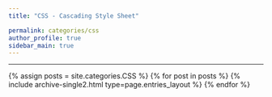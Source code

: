 ```yaml
---
title: "CSS - Cascading Style Sheet"

permalink: categories/css
author_profile: true
sidebar_main: true
---
```


***

{% assign posts = site.categories.CSS %}
{% for post in posts %} {% include archive-single2.html type=page.entries_layout %} {% endfor %}